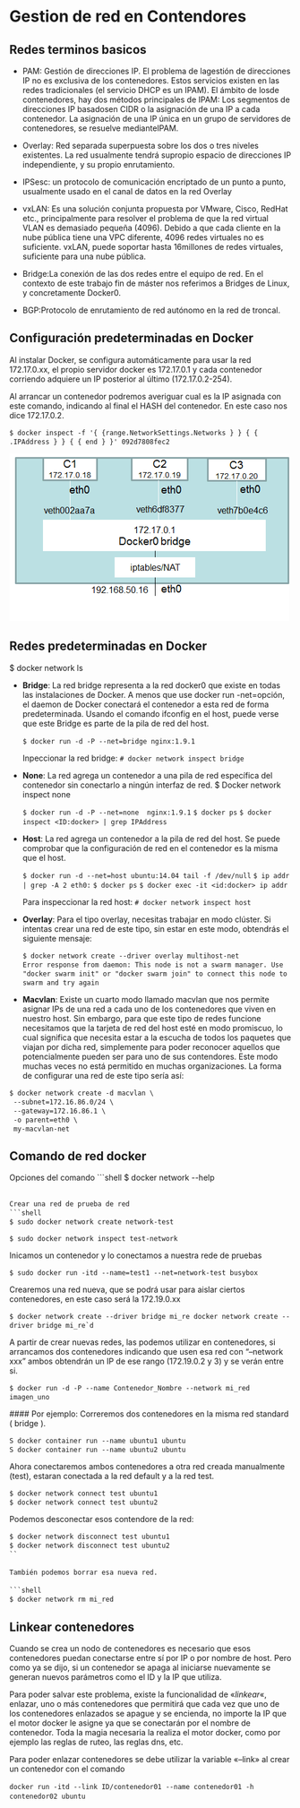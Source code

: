 

# Gestion de red en  Contendores

## Redes terminos basicos

- PAM: Gestión de direcciones IP. El problema de lagestión de direcciones IP no  es  exclusiva  de  los  contenedores.  Estos  servicios  existen  en  las  redes tradicionales (el servicio DHCP es un IPAM). El ámbito de losde contenedores, hay dos métodos principales de IPAM: Los segmentos de direcciones IP basadosen CIDR o la asignación de una IP a cada contenedor. La asignación de una IP única en un grupo de servidores de contenedores,  se  resuelve medianteIPAM.

- Overlay: Red separada superpuesta sobre los dos o tres niveles existentes. La red usualmente tendrá supropio espacio de direcciones IP independiente, y su propio    enrutamiento.

- IPSesc: un protocolo de comunicación encriptado de un punto a punto, usualmente usado en el canal de datos en la red Overlay

- vxLAN: Es una solución conjunta propuesta por VMware, Cisco, RedHat etc.,   principalmente  para  resolver  el  problema  de  que  la  red  virtual  VLAN  es demasiado pequeña (4096). Debido a que cada cliente en la nube pública tiene una VPC diferente, 4096 redes virtuales no es suficiente. vxLAN, puede soportar  hasta  16millones  de  redes  virtuales,  suficiente    para  una  nube pública.

- Bridge:La conexión de las dos redes entre el equipo de red. En el contexto de  este  trabajo  fin  de  máster  nos  referimos  a  Bridges  de  Linux,  y concretamente    Docker0.

- BGP:Protocolo de enrutamiento de red autónomo en la red de troncal.

## Configuración predeterminadas en Docker

Al instalar Docker, se configura automáticamente para usar la red 172.17.0.xx, el propio servidor docker es 172.17.0.1 y cada contenedor corriendo adquiere un IP posterior al último (172.17.0.2-254).

Al arrancar un contenedor podremos averiguar cual es la IP asignada con este comando, indicando al final el HASH del contenedor. En este caso nos dice 172.17.0.2.

```shell
$ docker inspect -f '{ {range.NetworkSettings.Networks } } { { .IPAddress } } { { end } }' 092d7808fec2
```

![networking-dockers-1](./networking-dockers-1.png)



## Redes predeterminadas en Docker



$ docker network ls

- **Bridge**: La  red  bridge  representa  a  la  red  docker0  que  existe  en  todas  las instalaciones  de  Docker.  A  menos  que  use  docker  run -net=opción,  el daemon  de  Docker  conectará  el  contenedor  a  esta  red  de  forma predeterminada.  Usando  el  comando ifconfig en  el  host,  puede  verse  que este Bridge es parte de la pila de red del host.

    `$ docker run -d -P --net=bridge nginx:1.9.1`

    Inpeccionar la red bridge: `# docker network inspect bridge`

- **None**: La  red  agrega  un  contenedor  a  una  pila  de  red  específica  del contenedor sin conectarlo a ningún interfaz de red.  $ Docker network inspect none

    `$ docker run -d -P --net=none  nginx:1.9.1`
    `$ docker ps`
    `$ docker inspect <ID:docker> | grep IPAddress`

- **Host**: La  red  agrega  un  contenedor  a  la  pila  de  red  del  host.  Se  puede comprobar que la configuración de red en el contenedor es la misma que el host.

    `$ docker run -d --net=host ubuntu:14.04 tail -f /dev/null`
    `$ ip addr | grep -A 2 eth0:`
    `$ docker ps`
    `$ docker exec -it <id:docker> ip addr`
    
    Para inspeccionar la red host: `# docker network inspect host`
    
- **Overlay**:  Para el tipo overlay, necesitas trabajar en modo clúster. Si intentas crear una red de este tipo, sin estar en este modo, obtendrás el siguiente mensaje:

    ```shell
    $ docker network create --driver overlay multihost-net
    Error response from daemon: This node is not a swarm manager. Use "docker swarm init" or "docker swarm join" to connect this node to swarm and try again
    ```


- **Macvlan**: Existe un cuarto modo llamado macvlan que nos permite asignar IPs de una red a cada uno de los contenedores que viven en nuestro host. Sin embargo, para que este tipo de redes funcione necesitamos que la tarjeta de red del host esté en modo promiscuo, lo cual significa que necesita estar a la escucha de todos los paquetes que viajan por dicha red, simplemente para poder reconocer aquellos que potencialmente pueden ser para uno de sus contendores. Este modo muchas veces no está permitido en muchas organizaciones. La forma de configurar una red de este tipo sería así:

```
$ docker network create -d macvlan \
 --subnet=172.16.86.0/24 \
 --gateway=172.16.86.1 \
 -o parent=eth0 \
 my-macvlan-net
```



## Comando de red docker

Opciones del comando
​```shell
$ docker network --help
```

Crear una red de prueba de red
​```shell
$ sudo docker network create network-test
```
```shell
$ sudo docker network inspect test-network
```
Inicamos un  contenedor y lo conectamos a nuestra rede de pruebas
```shell
$ sudo docker run -itd --name=test1 --net=network-test busybox
```


Crearemos una red nueva, que se podrá usar para aislar ciertos contenedores, en este caso será la 172.19.0.xx

```shell
$ docker network create --driver bridge mi_re docker network create --driver bridge mi_re`d
```

A partir de crear nuevas redes, las podemos utilizar en contenedores, si arrancamos dos contenedores indicando que usen esa red con “–network xxx” ambos obtendrán un IP de ese rango (172.19.0.2 y 3) y se verán entre si.

```shell
$ docker run -d -P --name Contenedor_Nombre --network mi_red imagen_uno
```
#### Por ejemplo:
Correremos dos contenedores en la misma red standard ( bridge ).
```shell
S docker container run --name ubuntu1 ubuntu
S docker container run --name ubuntu2 ubuntu
```
Ahora conectaremos ambos contenedores a otra red creada manualmente (test), estaran conectada a la red default y a la red test.

```shell
$ docker network connect test ubuntu1
$ docker network connect test ubuntu2
```
Podemos desconectar esos contendore de la red:
```shell
$ docker network disconnect test ubuntu1
$ docker network disconnect test ubuntu2
``

También podemos borrar esa nueva red.

​```shell
$ docker network rm mi_red
```



## Linkear contenedores

Cuando se crea un nodo de contenedores es necesario que esos contenedores puedan conectarse entre sí por IP o por nombre de host. Pero como ya se dijo, si un contenedor se apaga al iniciarse nuevamente se generan nuevos parámetros como el ID y la IP que utiliza.

Para poder salvar este problema, existe la funcionalidad de «*linkear*«, enlazar, uno o más contenedores que permitirá que cada vez que uno de los contenedores enlazados se apague y se encienda, no importe la IP que el motor docker le asigne ya que se conectarán por el nombre de contenedor. Toda la magia necesaria la realiza el motor docker, como por ejemplo las reglas de ruteo, las reglas dns, etc.

Para poder enlazar contenedores se debe utilizar la variable «–link» al crear un contenedor con el comando 

`docker run -itd --link ID/contenedor01 --name contenedor01 -h contenedor02 ubuntu`

